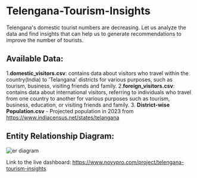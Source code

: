 # Telengana-Tourism-Insights
Telengana's domestic tourist numbers are decreasing. Let us analyze the data and find insights that can help us to generate recommendations to improve the number of tourists.

## Available Data:
1.**domestic_visitors.csv**: contains data about visitors who travel within the country(India) to 'Telangana' districts for various purposes, such as tourism,
                          business, visiting friends and family.
2.**foreign_visitors.csv**: contains data about international visitors, referring to individuals who travel from one country 
			        to another for various purposes such as tourism, business, education, or visiting friends and family.
3. **District-wise Population.csv** - Projected population in 2023 from https://www.indiacensus.net/states/telangana
              
## Entity Relationship Diagram:
![er diagram](https://github.com/Deepakvk18/Telengana-Tourism-Insights/assets/103412614/6f58d146-94b9-451d-a88a-c2d93c58a042)

Link to the live dashboard: https://www.novypro.com/project/telengana-tourism-insights
